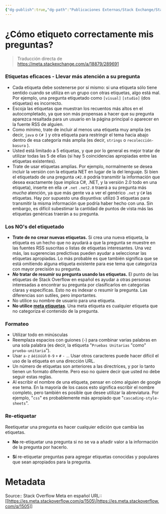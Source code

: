```yaml
---
{"dg-publish":true,"dg-path":"Publicaciones Externas/Stack Exchange/Stack Overflow en español/Stack Overflow en español Meta/es.meta.stackoverflow.com-1505.md","permalink":"/publicaciones-externas/stack-exchange/stack-overflow-en-espanol/stack-overflow-en-espanol-meta/es-meta-stackoverflow-com-1505/","title":"¿Cómo etiqueto correctamente mis preguntas?","hide":true,"noteIcon":"default","created":"2024-04-03T12:49:10.729-06:00","updated":"2024-04-05T16:43:59.615-06:00"}
---
```


# ¿Cómo etiqueto correctamente mis preguntas?

> Traducción directa de https://meta.stackexchange.com/a/18879/289691

### Etiquetas eficaces - Llevar más atención a su pregunta

* Cada etiqueta debe sostenerse por sí mismo: si una etiqueta sólo tiene sentido cuando se utiliza en un grupo con otras etiquetas, algo está mal.  Por ejemplo, una pregunta etiquetado como `[visual]` `[studio]` (dos etiquetas) es incorrecto.
* Escoja las etiquetas que muestran los recuentos más altos en el autocompletado, ya que son más propensas a hacer que su pregunta aparezca resaltada para un usuario en la página principal o aparecer en la fuente RSS de alguien.
* Como mínimo, trate de incluir al menos una etiqueta muy amplia (es decir, `java` o `C# `) y otra etiqueta para restringir el tema hacia abajo dentro de esa categoría más amplia (es decir, `strings` o `recolección-basura` ).
* Usted está limitado a 5 etiquetas, y que por lo general es mejor tratar de utilizar todas las 5 de ellas (si hay 5 coincidencias apropiadas entre las etiquetas existentes). 
* Trate de usar etiquetas amplias.  Por ejemplo, normalmente se desea incluir la versión con la etiqueta NET en lugar de la del lenguaje.  Si bien el etiquetado de una pregunta `c#2.0` podría transmitir la información que desea exactamente (que implica C#, .NET, y la versión 2.0 todo en una etiqueta), inserte en ella `c#` `.net` `.net2.0` traerá a su pregunta más _mucha_ atención, ya que más gente va a ver el genérico `.net` y `C#` las etiquetas.  Hay por supuesto una disyuntiva: utilizó 3 etiquetas para transmitir la misma información que podría haber hecho con una.  Sin embargo, es difícil subestimar la cantidad de puntos de vista más las etiquetas genéricas traerán a su pregunta.

### Los NO's del etiquetado

* **Trate de no crear nuevas etiquetas.** Si crea una nueva etiqueta, la etiqueta es un hecho que no ayudará a que la pregunta se muestre en las fuentes RSS suscritas o listas de etiquetas interesantes.  Una vez más, las sugerencias predictivas pueden ayudar a seleccionar las etiquetas apropiadas.  Lo más probable es que también significa que se está omitiendo alguna etiqueta existente para ese tema que categoriza con mayor precisión su pregunta.
* **_No_ tratar de resumir su pregunta usando las etiquetas.** El punto de las etiquetas de Stack Overflow en español es ayudar a otras personas interesadas a encontrar su pregunta por clasificarlos en categorías claras y específicas.  Esto no es indexar o resumir la pregunta.  Las diferencias son sutiles, pero importantes.  
* No utilice su nombre de usuario para una etiqueta.
* **No utilice [meta etiquetas][1]**. Una meta etiqueta es cualquier etiqueta que no categoriza el contenido de la pregunta.

### Formateo
* Utilizar todo en minúsculas
* Reemplaza espacios con guiones (-) para combinar varias palabras en una sola palabra (es decir, la etiqueta "`Pruebas Unitarias` "como" `prueba-unitaria`").  
* Usar `a-z` `áéíóúüñ` `0-9` `+` `#` `-` `.`. Usar otros caracteres puede hacer difícil el uso de la etiqueta en una dirección URL.
* Un número de etiquetas son anteriores a las directrices, y por lo tanto tienen un formato diferente.  Pero eso no quiere decir que usted no debe seguir estas reglas.
* Al escribir el nombre de una etiqueta, pensar en cómo alguien de google ese tema.  En la mayoría de los casos esto significa escribir el nombre completo, pero también es posible que desee utilizar la abreviatura.  Por ejemplo, "`css`" es probablemente más apropiado que "`cascading-style-sheets`".

### Re-etiquetar

Reetiquetar una pregunta es hacer cualquier edición que cambia las etiquetas.  

* **No** re-etiquetar una pregunta si no se va a añadir valor a la información de la pregunta por hacerlo.
* **Sí** re-etiquetar preguntas para agregar etiquetas conocidas y populares que sean apropiados para la pregunta.


  [1]: http://blog.stackoverflow.com/2010/08/the-death-of-meta-tags/

# Metadata
Source:: Stack Overflow Meta en español
URL:: [[https://es.meta.stackoverflow.com/q/1505\|https://es.meta.stackoverflow.com/q/1505]]

